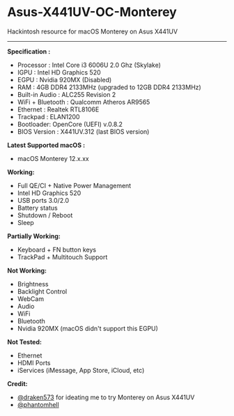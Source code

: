 # Asus-X441UV-OC-Monterey
Hackintosh resource for macOS Monterey on Asus X441UV 

-------
**Specification :**

 - Processor : Intel Core i3 6006U 2.0 Ghz (Skylake)
 - IGPU : Intel HD Graphics 520
 - EGPU : Nvidia 920MX (Disabled)
 - RAM : 4GB DDR4 2133MHz (upgraded to 12GB DDR4 2133MHz)
 - Built-in Audio : ALC255 Revision 2
 - WiFi + Bluetooth : Qualcomm Atheros AR9565
 - Ethernet : Realtek RTL8106E
 - Trackpad : ELAN1200
 - Bootloader: OpenCore (UEFI) v.0.8.2
 - BIOS Version : X441UV.312 (last BIOS version)

 
 **Latest Supported macOS :**
  - macOS Monterey 12.x.xx


**Working:**

 - Full QE/CI + Native Power Management
 - Intel HD Graphics 520
 - USB ports 3.0/2.0
 - Battery status
 - Shutdown / Reboot
 - Sleep


**Partially Working:**
 - Keyboard + FN button keys
 - TrackPad + Multitouch Support


**Not Working:**
 - Brightness
 - Backlight Control
 - WebCam
 - Audio
 - WiFi
 - Bluetooth
 - Nvidia 920MX (macOS didn't support this EGPU)


**Not Tested:**
- Ethernet
- HDMI Ports
- iServices (iMessage, App Store, iCloud, etc)

**Credit:**
- [@draken573](https://github.com/Draken573) for ideating me to try Monterey on Asus X441UV
- [@phantomhell](https://github.com/phantomhell)
